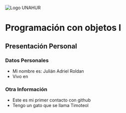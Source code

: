 ![Logo UNAHUR](./UNAHUR.png)

# Programación con objetos I
## Presentación Personal

### Datos Personales
- Mi nombre es: Julián Adriel Roldan
- Vivo en


### Otra Información
- Este es mi primer contacto con github
- Tengo un gato que se llama Timoteol
